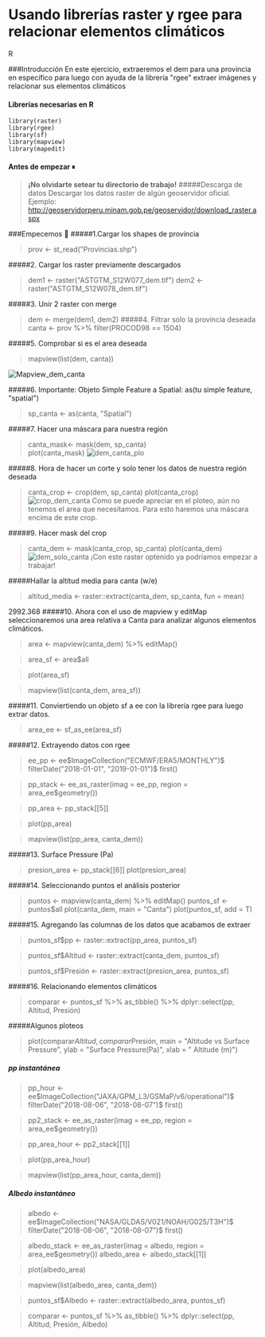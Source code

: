 # Usando librerías raster y rgee para relacionar elementos climáticos
R

###Introducción
En este ejercicio, extraeremos el dem para una provincia en específico para luego con ayuda de la librería "rgee" extraer imágenes y relacionar sus elementos climáticos

#### Librerías necesarias en R

    library(raster)
    library(rgee)
	library(sf)
	library(mapview)
	library(mapedit)

#### Antes de empezar ⏸
>**¡No olvidarte setear tu directorio de trabajo!**
>#####Descarga de datos 
>Descargar los datos raster de algún geoservidor oficial. Ejemplo:
 http://geoservidorperu.minam.gob.pe/geoservidor/download_raster.aspx
 

###Empecemos 🔧
#####1.Cargar los shapes de provincia
>prov <- st_read("Provincias.shp")

#####2. Cargar los raster previamente descargados
>dem1 <- raster("ASTGTM_S12W077_dem.tif")
dem2 <- raster("ASTGTM_S12W078_dem.tif")

#####3. Unir 2 raster con merge
>dem <- merge(dem1, dem2)
#####4. Filtrar solo la provincia deseada
>canta <- prov %>% 
  filter(PROCOD98 == 1504)
  
#####5. Comprobar si es el area deseada
>mapview(list(dem, canta))

![Mapview_dem_canta](https://user-images.githubusercontent.com/70491176/93718911-ca622900-fb44-11ea-8138-dd6d83ba92e9.PNG)

#####6. Importante: Objeto Simple Feature a Spatial: as(tu simple feature, "spatial")
> sp_canta <- as(canta, "Spatial")

#####7. Hacer una máscara para nuestra región
>canta_mask<- mask(dem, sp_canta)        
plot(canta_mask) 
![dem_canta_plo](https://user-images.githubusercontent.com/70491176/93719025-8cb1d000-fb45-11ea-9e8e-e46cfcf013c1.PNG)

#####8. Hora de hacer un corte y solo tener los datos de nuestra región deseada 
>canta_crop <- crop(dem, sp_canta)
plot(canta_crop)
![crop_dem_canta](https://user-images.githubusercontent.com/70491176/93719060-dbf80080-fb45-11ea-8cb6-435d562f95d9.png)
Como se puede apreciar en el ploteo, aún no tenemos el area que necesitamos. Para esto haremos una máscara encima de este crop.

#####9. Hacer mask del crop
>canta_dem <- mask(canta_crop, sp_canta)
plot(canta_dem)
![dem_solo_canta](https://user-images.githubusercontent.com/70491176/93719117-342f0280-fb46-11ea-8da9-552502ebc3dc.png)
¡Con este raster optenido ya podríamos empezar a trabajar!

#####Hallar la altitud media para canta (w/e)
>altitud_media <- raster::extract(canta_dem, 
                                 sp_canta, 
								 fun = mean)
								 
2992.368
#####10. Ahora con el uso de mapview y editMap seleccionaremos una area relativa a Canta para analizar algunos elementos climáticos.
>area <- mapview(canta_dem) %>% 
  editMap()

>area_sf <- area$all

>plot(area_sf)

>mapview(list(canta_dem, area_sf))

#####11. Conviertiendo un objeto sf a ee con la librería rgee para luego extrar datos.
>area_ee <- sf_as_ee(area_sf)

#####12. Extrayendo datos con rgee
>ee_pp <- ee$ImageCollection("ECMWF/ERA5/MONTHLY")$
  filterDate("2018-01-01", "2019-01-01")$
  first()

>pp_stack <- ee_as_raster(imag  = ee_pp,
                         region = area_ee$geometry())

>pp_area <- pp_stack[[5]]

>plot(pp_area)

>mapview(list(pp_area, canta_dem))

#####13. Surface Pressure (Pa)
>presion_area <- pp_stack[[6]]
plot(presion_area)

#####14. Seleccionando puntos el análisis posterior
>puntos <- mapview(canta_dem) %>% 
  editMap()
puntos_sf <- puntos$all
plot(canta_dem,
     main = "Canta")
plot(puntos_sf, add = T)

#####15. Agregando las columnas de los datos que acabamos de extraer
>puntos_sf$pp <- raster::extract(pp_area, puntos_sf)

>puntos_sf$Altitud <- raster::extract(canta_dem, puntos_sf)

>puntos_sf$Presión <- raster::extract(presion_area, puntos_sf)

#####16. Relacionando elementos climáticos
>comparar <- puntos_sf %>%
  as_tibble() %>% 
  dplyr::select(pp, Altitud, Presión)


#####Algunos ploteos
>plot(comparar$Altitud, comparar$Presión,
     main = "Altitude vs Surface Pressure",
     ylab = "Surface Pressure(Pa)",
     xlab = " Altitude (m)")
	 
##### pp instantánea
>pp_hour <- ee$ImageCollection("JAXA/GPM_L3/GSMaP/v6/operational")$
  filterDate("2018-08-06", "2018-08-07")$
  first()

>pp2_stack <- ee_as_raster(imag  = ee_pp,
                         region = area_ee$geometry())

>pp_area_hour <- pp2_stack[[1]]

>plot(pp_area_hour)

>mapview(list(pp_area_hour, canta_dem))

##### Albedo instantáneo
>albedo <- ee$ImageCollection("NASA/GLDAS/V021/NOAH/G025/T3H")$
  filterDate("2018-08-06", "2018-08-07")$
  first()

>albedo_stack <- ee_as_raster(imag  = albedo,
                          region = area_ee$geometry())
>albedo_area <- albedo_stack[[1]]

>plot(albedo_area)

>mapview(list(albedo_area, canta_dem))

>puntos_sf$Albedo <- raster::extract(albedo_area, puntos_sf)

>comparar <- puntos_sf %>%
  as_tibble() %>% 
  dplyr::select(pp, Altitud, Presión, Albedo)
